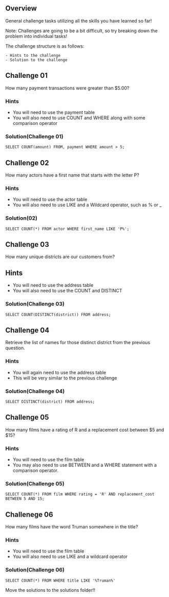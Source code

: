 ## Overview

General challenge tasks utilizing all the skills you have learned so far!

Note: Challenges are going to be a bit difficult, so try breaking down the problem into individual tasks!


The challenge structure is as follows:

    - Hints to the challenge
    - Solution to the challenge

## Challenge 01

How many payment transactions were greater than $5.00?


### Hints

- You will need to use the payment table
- You will also need to use COUNT and WHERE along with some comparison operator


### Solution(Challenge 01)

``SELECT COUNT(amount) FROM, payment WHERE amount > 5;``




## Challenge 02

How many actors have a first name that starts with the letter P?


### Hints


- You will need to use the actor table
- You will also need to use LIKE and a Wildcard operator, such as % or _


### Solution(02)

``SELECT COUNT(*) FROM actor WHERE first_name LIKE 'P%';``


## Challenge 03

How many unique districts are our customers from?


## Hints

- You will need to use the address table
- You will also need to use the COUNT and DISTINCT


### Solution(Challenge 03)

``SELECT COUNT(DISTINCT(district)) FROM address;``


## Challenge 04


Retrieve the list of names for those distinct district from the previous question.


### Hints

- You will again need to use the address table
- This will be very similar to the previous challenge


### Solution(Challenge 04)

``SELECT DISTINCT(district) FROM address;``



## Challenge 05

How many films have a rating of R and a replacement cost between $5 and $15?


### Hints


- You will need to use the film table
- You may also need to use BETWEEN and a WHERE statement with a comparison operator.


### Solution(Challenge 05)

``SELECT COUNT(*) FROM film WHERE rating = 'R' AND replacement_cost BETWEEN 5 AND 15;``



## Challenege 06


How many films have the word Truman somewhere in the title?


### Hints


- You will need to use the film table
- You will also need to use LIKE and a wildcard operator

### Solution(Challenge 06)


``SELECT COUNT(*) FROM WHERE title LIKE '%Truman%'``


Move the solutions to the solutions folder!!